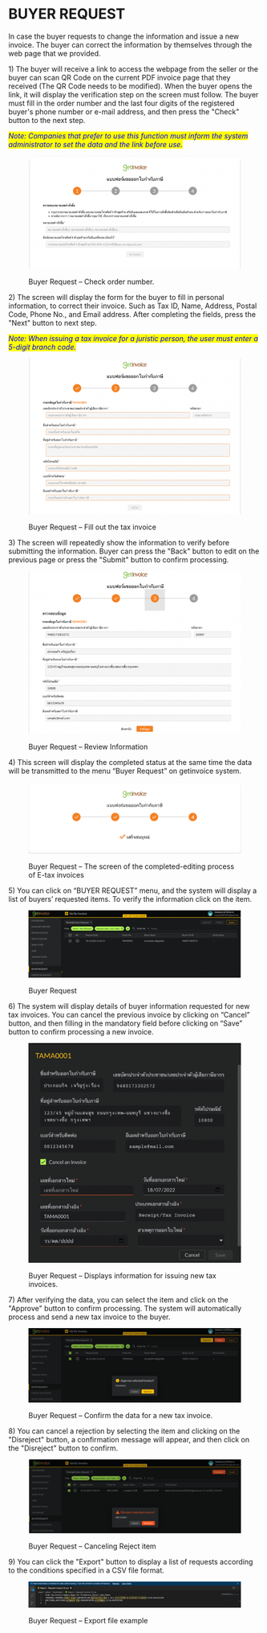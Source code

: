 # BUYER REQUEST

In case the buyer requests to change the information and issue a new invoice. The buyer can correct the information by themselves through the web page that we provided.

1\)              The buyer will receive a link to access the webpage from the seller or the buyer can scan QR Code on the current PDF invoice page that they received (The QR Code needs to be modified). When the buyer opens the link, it will display the verification step on the screen must follow. The buyer must fill in the order number and the last four digits of the registered buyer's phone number or e-mail address, and then press the "Check" button to the next step.

&#x20;

_<mark style="color:blue;">Note: Companies that prefer to use this function must inform the system administrator to set the data and the link before use.</mark>_

<figure><img src="../.gitbook/assets/image (79).png" alt=""><figcaption><p>Buyer Request – Check order number.</p></figcaption></figure>

2\) The screen will display the form for the buyer to fill in personal information, to correct their invoice. Such as Tax ID, Name, Address, Postal Code, Phone No., and Email address. After completing the fields, press the "Next" button to next step. &#x20;

_<mark style="color:blue;">Note: When issuing a tax invoice for a juristic person, the user must enter a 5-digit branch code.</mark>_

<figure><img src="../.gitbook/assets/image (96).png" alt=""><figcaption><p>Buyer Request – Fill out the tax invoice</p></figcaption></figure>

3\) The screen will repeatedly show the information to verify before submitting the information. Buyer can press the "Back" button to edit on the previous page or press the "Submit" button to confirm processing.

<figure><img src="../.gitbook/assets/image (87).png" alt=""><figcaption><p>Buyer Request – Review Information</p></figcaption></figure>

4\) This screen will display the completed status at the same time the data will be transmitted to the menu “Buyer Request” on getinvoice system.

<figure><img src="../.gitbook/assets/image (119).png" alt=""><figcaption><p>Buyer Request – The screen of the completed-editing process of E-tax invoices</p></figcaption></figure>

5\) You can click on “BUYER REQUEST” menu, and the system will display a list of buyers’ requested items. To verify the information click on the item.

<figure><img src="../.gitbook/assets/image (125).png" alt=""><figcaption><p>Buyer Request</p></figcaption></figure>

6\) The system will display details of buyer information requested for new tax invoices. You can cancel the previous invoice by clicking on “Cancel” button, and then filling in the mandatory field before clicking on “Save” button to confirm processing a new invoice.

<figure><img src="../.gitbook/assets/image (69).png" alt=""><figcaption><p>Buyer Request – Displays information for issuing new tax invoices.</p></figcaption></figure>

7\) After verifying the data, you can select the item and click on the "Approve" button to confirm processing. The system will automatically process and send a new tax invoice to the buyer.

<figure><img src="../.gitbook/assets/image (42).png" alt=""><figcaption><p>Buyer Request – Confirm the data for a new tax invoice.</p></figcaption></figure>

8\) You can cancel a rejection by selecting the item and clicking on the "Disreject" button, a  confirmation message will appear, and then click on the "Disreject" button to confirm.

<figure><img src="../.gitbook/assets/image (108).png" alt=""><figcaption><p>Buyer Request – Canceling Reject item</p></figcaption></figure>

9\) You can click the "Export" button to display a list of requests according to the conditions specified in a CSV file format.

<figure><img src="../.gitbook/assets/image (85).png" alt=""><figcaption><p>Buyer Request – Export file example</p></figcaption></figure>
